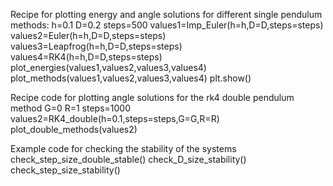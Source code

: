 Recipe for plotting energy and angle solutions for different single pendulum methods:
	 h=0.1 
	 D=0.2 
	 steps=500 
	 values1=Imp_Euler(h=h,D=D,steps=steps) values2=Euler(h=h,D=D,steps=steps) values3=Leapfrog(h=h,D=D,steps=steps) 
	 values4=RK4(h=h,D=D,steps=steps) 
	 plot_energies(values1,values2,values3,values4) plot_methods(values1,values2,values3,values4) 
	 plt.show()

 Recipe code for plotting angle solutions for the rk4 double pendulum method 
	 G=0 
	 R=1 
	 steps=1000 
	 values2=RK4_double(h=0.1,steps=steps,G=G,R=R) plot_double_methods(values2) 

Example code for checking the stability of the systems 
 	check_step_size_double_stable() check_D_size_stability() check_step_size_stability()